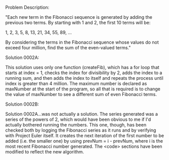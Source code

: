 Problem Description:

"Each new term in the Fibonacci sequence is generated by adding the previous two terms. By starting with 1 and 2, the first 10 terms will be:

1, 2, 3, 5, 8, 13, 21, 34, 55, 89, ...

By considering the terms in the Fibonacci sequence whose values do not exceed four million, find the sum of the even-valued terms."

Solution 0002A:

This solution uses only one function (createFib), which has a for loop that starts at index = 1, checks the index for divisibility by 2, adds the index to a running sum, and then adds the index to itself and repeats the process until index is greater than 4 million. The maximum number is declared as maxNumber at the start of the program, so all that is required is to change the value of maxNumber to see a different sum of even Fibonacci terms.

Solution 0002B:

Solution 0002A...was not actually a solution. The series generated was a series of the powers of 2, which would have been obvious to me if I'd actually bothered running the numbers. This one, though, has been checked both by logging the Fibonacci series as it runs and by verifying with Project Euler itself. It creates the next iteration of the first number to be added (i.e. the smaller one) by using prevNum = i - prevNum, where i is the most recent Fibonacci number generated. The &lt;code&gt; sections have been modified to reflect the new algorithm.